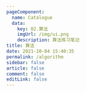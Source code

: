 ```yaml
---
pageComponent: 
  name: Catalogue
  data: 
    key: 02.算法
    imgUrl: /img/ui.png
    description: 算法练习笔记
title: 算法
date: 2021-10-04 15:40:35
permalink: /algorithm
sidebar: false
article: false
comment: false
editLink: false
---
```

